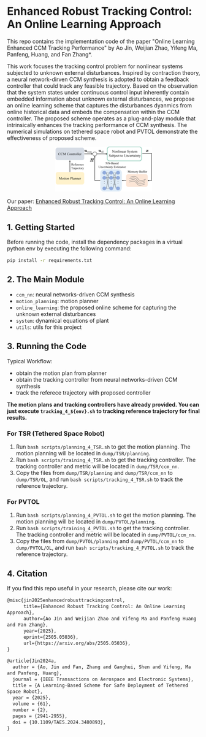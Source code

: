 # Enhanced Robust Tracking Control: An Online Learning Approach

This repo contains the implementation code of the paper "Online Learning Enhanced CCM Tracking Performance" by Ao Jin, Weijian Zhao, Yifeng Ma, Panfeng, Huang, and Fan Zhang*.

This work focuses the tracking control problem for nonlinear systems subjected to unknown external disturbances. Inspired by contraction theory, a neural network-dirven CCM synthesis is adopted to obtain a feedback controller that could track any feasible trajectory. Based on the observation that the system states under continuous control input inherently contain embedded information about unknown external disturbances, we propose an online learning scheme that captures the disturbances dyanmics from online historical data and embeds the compensation within the CCM controller. The proposed scheme operates as a plug-and-play module that intrinsically enhances the tracking performance of CCM synthesis. The numerical simulations on tethered space robot and PVTOL demonstrate the effectiveness of proposed scheme. 

<div align="center">
    <img src="assets/framework.png" width="50%">
</div>

Our paper: [Enhanced Robust Tracking Control: An Online Learning Approach](https://arxiv.org/abs/2505.05036)

## 1. Getting Started

Before running the code, install the dependency packages in a virtual python env by executing the following command:

```bash
pip install -r requirements.txt
```

## 2. The Main Module

* `ccm_nn`: neural networks-driven CCM synthesis
* `motion_planning`: motion planner
* `online_learning`: the proposed online scheme for capturing the unknown external disturbances
* `system`: dynamical equations of plant
* `utils`: utils for this project

## 3. Running the Code

Typical Workflow: 

* obtain the motion plan from planner
* obtain the tracking controller from neural networks-driven CCM synthesis
* track the referece trajectory with proposed controller

**The motion plans and tracking controllers have already provided. You can just execute `tracking_4_${env}.sh` to tracking reference trajectory for final results.** 

### For TSR (Tethered Space Robot)

1. Run `bash scripts/planning_4_TSR.sh` to get the motion planning. The motion planning will be located in `dump/TSR/planning`.
2. Run `bash scripts/training_4_TSR.sh` to get the tracking controller. The tracking controller and metric will be located in `dump/TSR/ccm_nn`.
3. Copy the files from `dump/TSR/planning` and `dump/TSR/ccm_nn` to `dump/TSR/OL`, and run `bash scripts/tracking_4_TSR.sh` to track the reference trajectory.

### For PVTOL

1. Run `bash scripts/planning_4_PVTOL.sh` to get the motion planning. The motion planning will be located in `dump/PVTOL/planning`.
2. Run `bash scripts/training_4_PVTOL.sh` to get the tracking controller. The tracking controller and metric will be located in `dump/PVTOL/ccm_nn`.
3. Copy the files from `dump/PVTOL/planning` and `dump/PVTOL/ccm_nn` to `dump/PVTOL/OL`,  and run `bash scripts/tracking_4_PVTOL.sh` to track the reference trajectory.

## 4. Citation

If you find this repo useful in your research, please cite our work:

```context
@misc{jin2025enhancedrobusttrackingcontrol,
      title={Enhanced Robust Tracking Control: An Online Learning Approach}, 
      author={Ao Jin and Weijian Zhao and Yifeng Ma and Panfeng Huang and Fan Zhang},
      year={2025},
      eprint={2505.05036},
      url={https://arxiv.org/abs/2505.05036}, 
}
```

```context
@article{Jin2024a,
  author = {Ao, Jin and Fan, Zhang and Ganghui, Shen and Yifeng, Ma and Panfeng, Huang},
  journal = {IEEE Transactions on Aerospace and Electronic Systems},
  title = {A Learning-Based Scheme for Safe Deployment of Tethered Space Robot},
  year = {2025},
  volume = {61},
  number = {2},
  pages = {2941-2955},
  doi = {10.1109/TAES.2024.3480893},
}
```

